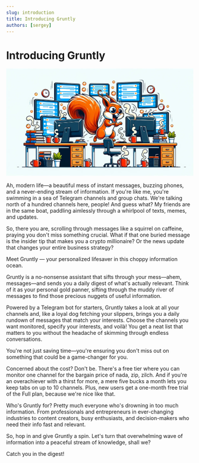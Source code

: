 ```yaml
---
slug: introduction
title: Introducing Gruntly
authors: [sergey]
---
```


# Introducing Gruntly

![Meet Gruntly — your personalized lifesaver in this choppy information ocean.](./gruntly-intro.webp)

Ah, modern life—a beautiful mess of instant messages, buzzing phones, and a never-ending stream of information. If you're like me, you're swimming in a sea of Telegram channels and group chats. We're talking north of a hundred channels here, people! And guess what? My friends are in the same boat, paddling aimlessly through a whirlpool of texts, memes, and updates.

<!--truncate-->

So, there you are, scrolling through messages like a squirrel on caffeine, praying you don't miss something crucial. What if that one buried message is the insider tip that makes you a crypto millionaire? Or the news update that changes your entire business strategy? 

Meet Gruntly — your personalized lifesaver in this choppy information ocean.

Gruntly is a no-nonsense assistant that sifts through your mess—ahem, messages—and sends you a daily digest of what's actually relevant. Think of it as your personal gold panner, sifting through the muddy river of messages to find those precious nuggets of useful information.

Powered by a Telegram bot for starters, Gruntly takes a look at all your channels and, like a loyal dog fetching your slippers, brings you a daily rundown of messages that match your interests. Choose the channels you want monitored, specify your interests, and voilà! You get a neat list that matters to you without the headache of skimming through endless conversations.

You're not just saving time—you're ensuring you don't miss out on something that could be a game-changer for you.

Concerned about the cost? Don't be. There's a free tier where you can monitor one channel for the bargain price of nada, zip, zilch. And if you're an overachiever with a thirst for more, a mere five bucks a month lets you keep tabs on up to 10 channels. Plus, new users get a one-month free trial of the Full plan, because we're nice like that.

Who's Gruntly for? Pretty much everyone who's drowning in too much information. From professionals and entrepreneurs in ever-changing industries to content creators, busy enthusiasts, and decision-makers who need their info fast and relevant.

So, hop in and give Gruntly a spin. Let's turn that overwhelming wave of information into a peaceful stream of knowledge, shall we?

Catch you in the digest!

